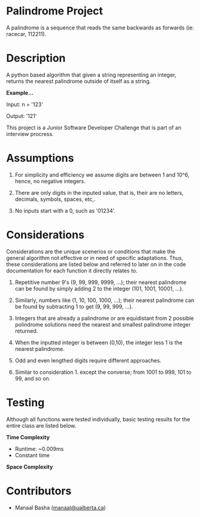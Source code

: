 # Palindrome Project 

A palindrome is a sequence that reads the same backwards as forwards (ie: racecar, 112211).

# Description 

A python based algorithm that given a string representing an integer, returns the nearest palindrome outside of itself as a string. 

**Example...**

Input: n = '123'    

Output: '121'

This project is a Junior Software Developer Challenge that is part of an interview procress. 

# Assumptions 

1. For simplicity and efficiency we assume digits are between 1 and 10^6, hence, no negative integers. 

2. There are only digits in the inputed value, that is, their are no letters, decimals, symbols, spaces, etc,.

3. No inputs start with a 0, such as '01234'. 

# Considerations 

Considerations are the unique scenerios or conditions that make the general algorithm not effective or in need of specific adaptations. 
Thus, these considerations are listed below and referred to later on in the code documentation for each function it directly relates to. 

1. Repetitive number 9's (9, 99, 999, 9999, ...); their nearest palindrome can be found by simply adding 2 to the integer (101, 1001, 10001, ...). 

2. Similarly, numbers like (1, 10, 100, 1000, ...); their nearest palindrome can be found by subtracting 1 to get (9, 99, 999, ...). 

3. Integers that are already a palindrome or are equidistant from 2 possible polindrome solutions need the nearest and smallest palindrome integer returned.

4. When the inputted integer is between (0,10), the integer less 1 is the nearest palindrome. 

5. Odd and even lengthed digits require different approaches. 

6. Similar to consideration 1. except the converse; from 1001 to 999, 101 to 99, and so on. 

# Testing 

Although all functions were tested individually, basic testing results for the entire class are listed below. 

**Time Complexity**
- Runtime: ~0.009ms
- Constant time

**Space Complexity** 

# Contributors 

- Manaal Basha (<manaal@ualberta.ca>)


